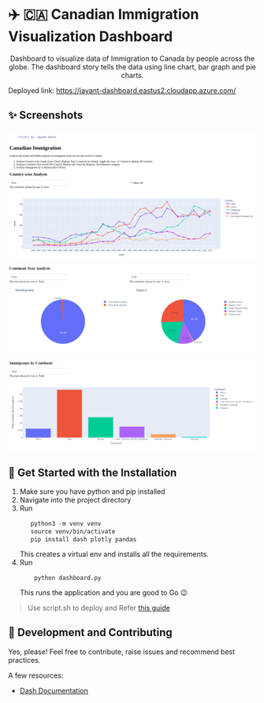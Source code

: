 # ✈️ 🇨🇦 Canadian Immigration Visualization Dashboard
<p align="center"> Dashboard to visualize data of Immigration to Canada by people across the globe. The dashboard story tells the data using line chart, bar graph and pie charts.<p>

Deployed link: https://jayant-dashboard.eastus2.cloudapp.azure.com/

## ✨ Screenshots
![Result 1 Screenshot](./blob/1_result_jayantkatia.png)
![Result 2 Screenshot](./blob/2_result_jayantkatia.png)
![Result 3 Screenshot](./blob/3_result_jayantkatia.png)


## 🚀 Get Started with the Installation 
1. Make sure you have python and pip installed
2. Navigate into the project directory
3. Run
    ```shell
       python3 -m venv venv
       source venv/bin/activate
       pip install dash plotly pandas
    ```
    This creates a virtual env and installs all the requirements. 
4. Run
    ```shell
        python dashboard.py
    ```
    This runs the application and you are good to Go 😉

> Use script.sh to deploy and Refer [this guide](https://www.digitalocean.com/community/tutorials/how-to-serve-flask-applications-with-gunicorn-and-nginx-on-ubuntu-22-04)

## 💜 Development and Contributing
Yes, please! Feel free to contribute, raise issues and recommend best practices.

A few resources:
- [Dash Documentation](https://dash.plotly.com/)
